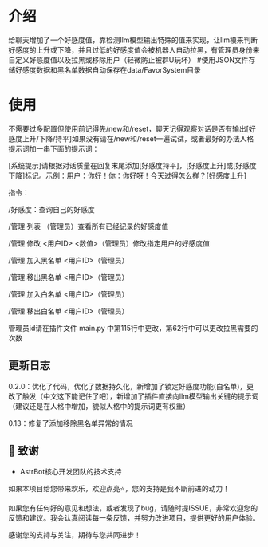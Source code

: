 # 介绍

给聊天增加了一个好感度值，靠检测llm模型输出特殊的值来实现，让llm模来判断好感度的上升或下降，并且过低的好感度值会被机器人自动拉黑，有管理员身份来自定义好感度值以及拉黑或移除用户（轻微防止被群U玩坏）
#使用JSON文件存储好感度数据和黑名单数据自动保存在data/FavorSystem目录
# 使用
不需要过多配置但使用前记得先/new和/reset，聊天记得观察对话是否有输出[好感度上升/下降/持平]如果没有请在/new和/reset一遍试试，或者最好的办法人格提示词加一串下面的提示词：

[系统提示]请根据对话质量在回复末尾添加[好感度持平]，[好感度上升]或[好感度下降]标记。示例：用户：你好！你：你好呀！今天过得怎么样？[好感度上升]

指令：

/好感度：查询自己的好感度

/管理 列表 （管理员）查看所有已经记录的好感度值              

/管理 修改 <用户ID> <数值>（管理员）修改指定用户的好感度值

/管理 加入黑名单 <用户ID>（管理员）

/管理 移出黑名单 <用户ID>（管理员）

/管理 加入白名单 <用户ID>（管理员）

/管理 移出白名单 <用户ID>（管理员）

管理员id请在插件文件 main.py 中第115行中更改，第62行中可以更改拉黑需要的次数

## 更新日志

0.2.0：优化了代码，优化了数据持久化，新增加了锁定好感度功能(白名单)，更改了触发（中文这下能记住了吧），新增加了插件直接向llm模型输出关键的提示词（建议还是在人格中增加，貌似人格中的提示词更有权重）

0.13：修复了添加移除黑名单异常的情况

## 🙏 致谢

- AstrBot核心开发团队的技术支持

如果本项目给您带来欢乐，欢迎点亮⭐️，您的支持是我不断前进的动力！

如果您有任何好的意见和想法，或者发现了bug，请随时提ISSUE，非常欢迎您的反馈和建议。我会认真阅读每一条反馈，并努力改进项目，提供更好的用户体验。

感谢您的支持与关注，期待与您共同进步！